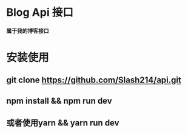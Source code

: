 # Blog Api 接口
#### 属于我的博客接口

# 安装使用
## git clone https://github.com/Slash214/api.git
## npm install && npm run dev 
## 或者使用yarn && yarn run dev